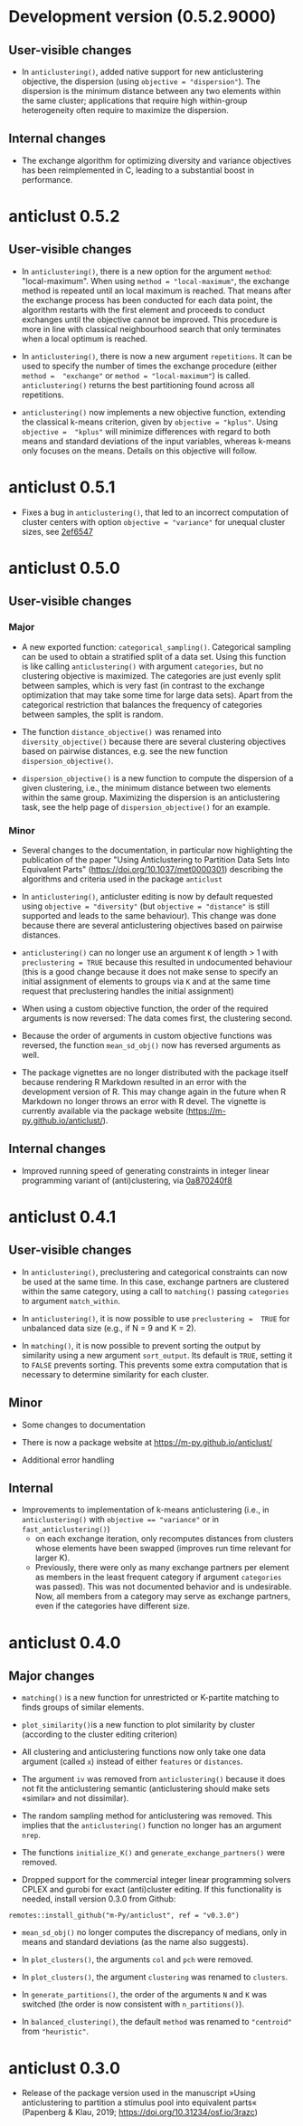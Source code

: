 # Development version (0.5.2.9000)

## User-visible changes

- In `anticlustering()`, added native support for new anticlustering 
 objective, the dispersion (using `objective = "dispersion"`).
 The dispersion is the minimum distance between any two elements within 
 the same cluster; applications that require high within-group heterogeneity
 often require to maximize the dispersion.

## Internal changes 

- The exchange algorithm for optimizing diversity and variance
 objectives has been reimplemented in C, leading to a substantial 
 boost in performance.

# anticlust 0.5.2

## User-visible changes

* In `anticlustering()`, there is a new option for the argument `method`:
  "local-maximum". When using `method = "local-maximum"`, the exchange method is 
  repeated until an local maximum is reached. That means after the exchange 
  process has been conducted for each data point, the algorithm restarts with 
  the first element and proceeds to conduct exchanges until the objective cannot 
  be improved. This procedure is more in line with classical neighbourhood search
  that only terminates when a local optimum is reached.

* In `anticlustering()`, there is now a new argument `repetitions`. It can be used
  to specify the number of times the exchange procedure (either `method = 
  "exchange"` or `method = "local-maximum"`) is called. `anticlustering()`
  returns the best partitioning found across all repetitions.
  
* `anticlustering()` now implements a new objective function, extending the classical
  k-means criterion, given by `objective = "kplus"`. Using `objective = 
  "kplus"` will minimize differences with regard to both means and standard deviations 
  of the input variables, whereas k-means only focuses on the means. Details on this 
  objective will follow.  

# anticlust 0.5.1

- Fixes a bug in `anticlustering()`, that led to an incorrect 
computation of cluster centers with option `objective = "variance"` 
for unequal cluster sizes, see
[2ef6547](https://github.com/m-Py/anticlust/commit/2ef65475d9516d93f7a1950f3e3af30a561e52da)

# anticlust 0.5.0

## User-visible changes

### Major

* A new exported function: `categorical_sampling()`. Categorical 
sampling can be used to obtain a stratified split of a data set. Using 
this function is like calling `anticlustering()` with argument 
`categories`, but no clustering objective is maximized. The categories 
are just evenly split between samples, which is very fast (in contrast 
to the exchange optimization that may take some time for large data 
sets). Apart from the categorical restriction that balances the 
frequency of categories between samples, the split is random.

* The function `distance_objective()` was renamed into 
`diversity_objective()` because there are several clustering objectives 
based on pairwise distances, e.g. see the new function 
`dispersion_objective()`.

* `dispersion_objective()` is a new function to compute the dispersion 
of a given clustering, i.e., the minimum distance between two elements 
within the same group. Maximizing the dispersion is an anticlustering 
task, see the help page of `dispersion_objective()` for an example.

### Minor

* Several changes to the documentation, in particular now highlighting 
the publication of the paper "Using Anticlustering to Partition 
Data Sets Into Equivalent Parts" (https://doi.org/10.1037/met0000301) 
describing the algorithms and criteria used in the package `anticlust` 

* In `anticlustering()`, anticluster editing is now by default requested 
using `objective = "diversity"` (but `objective = "distance"` is still 
supported and leads to the same behaviour). This change was done because
there are several anticlustering objectives based on pairwise distances.

* `anticlustering()` can no longer use an argument `K` of length > 1 
with `preclustering = TRUE` because this resulted in undocumented 
behaviour (this is a good change because it does not make sense to 
specify an initial assignment of elements to groups via `K` and at the 
same time request that preclustering handles the initial assignment)

* When using a custom objective function, the order of the required 
arguments is now reversed: The data comes first, the clustering second.

* Because the order of arguments in custom objective functions was 
reversed, the function `mean_sd_obj()` now has reversed arguments as 
well.

* The package vignettes are no longer distributed with the package 
itself because rendering R Markdown resulted in an error with the 
development version of R. This may change again in the future when R 
Markdown no longer throws an error with R devel. The vignette is 
currently available via the package website 
(https://m-py.github.io/anticlust/).

## Internal changes

* Improved running speed of generating constraints in integer linear
programming variant of (anti)clustering, via 
[0a870240f8](https://github.com/m-Py/anticlust/commit/0a870240f8264f0e74f4cbf0b20d789cfa0d6469)

# anticlust 0.4.1

## User-visible changes

* In `anticlustering()`, preclustering and categorical constraints can 
now be used at the same time. In this case, exchange partners are 
clustered within the same category, using a call to `matching()` passing 
`categories` to argument `match_within`.

* In `anticlustering()`, it is now possible to use `preclustering = 
TRUE` for unbalanced data size (e.g., if N = 9 and K = 2).

* In `matching()`, it is now possible to prevent sorting the output by 
similarity using a new argument `sort_output`. Its default is `TRUE`, 
setting it to `FALSE` prevents sorting. This prevents some extra 
computation that is necessary to determine similarity for each cluster.

## Minor 

* Some changes to documentation

* There is now a package website at https://m-py.github.io/anticlust/

* Additional error handling

## Internal

* Improvements to implementation of k-means anticlustering (i.e., in 
`anticlustering()` with `objective == "variance"` or in 
`fast_anticlustering()`)
  * on each exchange iteration, only recomputes distances from clusters 
whose elements have been swapped (improves run time relevant for larger 
K).
  * Previously, there were only as many exchange partners per element as 
members in the least frequent category if argument `categories` was 
passed). This was not documented behavior and is undesirable. Now, all 
members from a category may serve as exchange partners, even if the 
categories have different size.

# anticlust 0.4.0

## Major changes

* `matching()` is a new function for unrestricted or K-partite matching 
to finds groups of similar elements.

* `plot_similarity()`is a new function to plot similarity by cluster
(according to the cluster editing criterion)

* All clustering and anticlustering functions now only take one data 
argument (called `x`) instead of either `features` or `distances`.

* The argument `iv` was removed from `anticlustering()` because it 
does not fit the anticlustering semantic (anticlustering should make
sets «similar» and not dissimilar).

* The random sampling method for anticlustering was removed. 
This implies that the `anticlustering()` function no longer has 
an argument `nrep`.

* The functions `initialize_K()` and `generate_exchange_partners()` were
removed.

* Dropped support for the commercial integer linear programming 
solvers CPLEX and gurobi for exact (anti)cluster editing. If this 
functionality is needed, install version 0.3.0 from Github: 

```
remotes::install_github("m-Py/anticlust", ref = "v0.3.0")
```

* `mean_sd_obj()` no longer computes the discrepancy of 
medians, only in means and standard deviations (as the name also 
suggests).

* In `plot_clusters()`, the arguments `col` and `pch` were removed. 

* In `plot_clusters()`, the argument `clustering` was renamed to `clusters`.

* In `generate_partitions()`, the order of the arguments `N` and 
`K` was switched (the order is now consistent with `n_partitions()`).

* In `balanced_clustering()`, the default `method` was renamed to 
`"centroid"` from `"heuristic"`.

# anticlust 0.3.0

* Release of the package version used in the manuscript 
»Using anticlustering to partition a stimulus pool into equivalent parts«
(Papenberg & Klau, 2019; https://doi.org/10.31234/osf.io/3razc)
